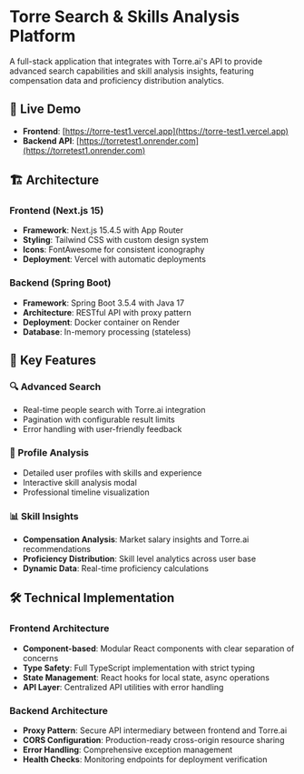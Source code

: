 # Torre Search & Skills Analysis Platform

A full-stack application that integrates with Torre.ai's API to provide advanced search capabilities and skill analysis insights, featuring compensation data and proficiency distribution analytics.

## 🚀 Live Demo

- **Frontend**: [https://torre-test1.vercel.app](https://torre-test1.vercel.app)
- **Backend API**: [https://torretest1.onrender.com](https://torretest1.onrender.com)

## 🏗️ Architecture

### Frontend (Next.js 15)
- **Framework**: Next.js 15.4.5 with App Router
- **Styling**: Tailwind CSS with custom design system
- **Icons**: FontAwesome for consistent iconography
- **Deployment**: Vercel with automatic deployments

### Backend (Spring Boot)
- **Framework**: Spring Boot 3.5.4 with Java 17
- **Architecture**: RESTful API with proxy pattern
- **Deployment**: Docker container on Render
- **Database**: In-memory processing (stateless)

## 🎯 Key Features

### 🔍 Advanced Search
- Real-time people search with Torre.ai integration
- Pagination with configurable result limits
- Error handling with user-friendly feedback

### 👤 Profile Analysis
- Detailed user profiles with skills and experience
- Interactive skill analysis modal
- Professional timeline visualization

### 📊 Skill Insights
- **Compensation Analysis**: Market salary insights and Torre.ai recommendations
- **Proficiency Distribution**: Skill level analytics across user base
- **Dynamic Data**: Real-time proficiency calculations
## 🛠️ Technical Implementation

### Frontend Architecture
- **Component-based**: Modular React components with clear separation of concerns
- **Type Safety**: Full TypeScript implementation with strict typing
- **State Management**: React hooks for local state, async operations
- **API Layer**: Centralized API utilities with error handling

### Backend Architecture
- **Proxy Pattern**: Secure API intermediary between frontend and Torre.ai
- **CORS Configuration**: Production-ready cross-origin resource sharing
- **Error Handling**: Comprehensive exception management
- **Health Checks**: Monitoring endpoints for deployment verification
